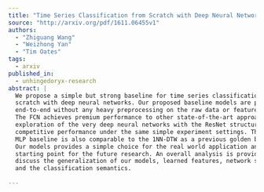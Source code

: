 ```yaml
---
title: "Time Series Classification from Scratch with Deep Neural Networks: A   Strong Baseline"
source: "http://arxiv.org/pdf/1611.06455v1"
authors:
  - "Zhiguang Wang"
  - "Weizhong Yan"
  - "Tim Oates"
tags:
  - arxiv
published_in:
  - unhingedoryx-research
abstract: |
  We propose a simple but strong baseline for time series classification from
  scratch with deep neural networks. Our proposed baseline models are pure
  end-to-end without any heavy preprocessing on the raw data or feature crafting.
  The FCN achieves premium performance to other state-of-the-art approaches. Our
  exploration of the very deep neural networks with the ResNet structure achieves
  competitive performance under the same simple experiment settings. The simple
  MLP baseline is also comparable to the 1NN-DTW as a previous golden baseline.
  Our models provides a simple choice for the real world application and a good
  starting point for the future research. An overall analysis is provided to
  discuss the generalization of our models, learned features, network structures
  and the classification semantics.
  
---
```

